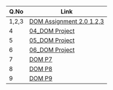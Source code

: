 | Q.No  | Link                                                                                      |
| ----- | ----------------------------------------------------------------------------------------- |
| 1,2,3 | [DOM Assignment 2.0 1,2,3](https://dom-fsjs2.netlify.app/DOM%20Assignment%202.0%201,2,3/) |
| 4     | [04_DOM Project](https://dom-fsjs2.netlify.app/04_DOM%20Project/)                         |
| 5     | [05_DOM Project](https://dom-fsjs2.netlify.app/05_DOM%20Project/)                         |
| 6     | [06_DOM Project](https://dom-fsjs2.netlify.app/06_DOM%20Project/)                         |
| 7     | [DOM P7](https://dom-fsjs2.netlify.app/DOM%20P7/)                                         |
| 8     | [DOM P8](https://dom-fsjs2.netlify.app/DOM%20P8/)                                         |
| 9     | [DOM P9](https://dom-fsjs2.netlify.app/DOM%20P9/)                                         |
